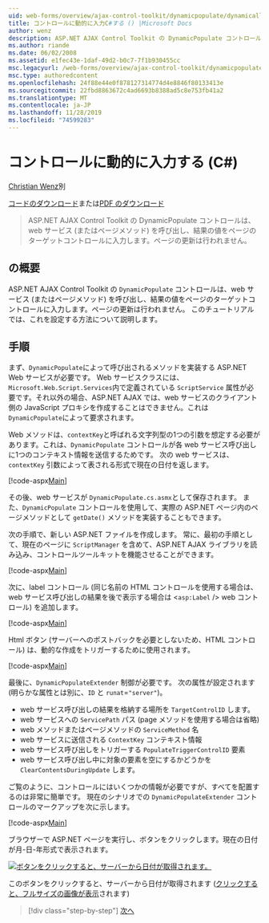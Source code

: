 ```yaml
---
uid: web-forms/overview/ajax-control-toolkit/dynamicpopulate/dynamically-populating-a-control-cs
title: コントロールに動的に入力C#する () |Microsoft Docs
author: wenz
description: ASP.NET AJAX Control Toolkit の DynamicPopulate コントロールは、web サービス (またはページメソッド) を呼び出し、結果の値を t... のターゲットコントロールに入力します。
ms.author: riande
ms.date: 06/02/2008
ms.assetid: e1fec43e-1daf-49d2-b0c7-7f1b930455cc
msc.legacyurl: /web-forms/overview/ajax-control-toolkit/dynamicpopulate/dynamically-populating-a-control-cs
msc.type: authoredcontent
ms.openlocfilehash: 24f88e44e0f878127314774d4e8846f80133413e
ms.sourcegitcommit: 22fbd8863672c4ad6693b8388ad5c8e753fb41a2
ms.translationtype: MT
ms.contentlocale: ja-JP
ms.lasthandoff: 11/28/2019
ms.locfileid: "74599283"
---
```

# <a name="dynamically-populating-a-control-c"></a>コントロールに動的に入力する (C#)

[Christian Wenz](https://github.com/wenz)別

[コードのダウンロード](https://download.microsoft.com/download/d/8/f/d8f2f6f9-1b7c-46ad-9252-e1fc81bdea3e/dynamicpopulate0.cs.zip)または[PDF のダウンロード](https://download.microsoft.com/download/b/6/a/b6ae89ee-df69-4c87-9bfb-ad1eb2b23373/dynamicpopulate0CS.pdf)

> ASP.NET AJAX Control Toolkit の DynamicPopulate コントロールは、web サービス (またはページメソッド) を呼び出し、結果の値をページのターゲットコントロールに入力します。ページの更新は行われません。

## <a name="overview"></a>の概要

ASP.NET AJAX Control Toolkit の `DynamicPopulate` コントロールは、web サービス (またはページメソッド) を呼び出し、結果の値をページのターゲットコントロールに入力します。ページの更新は行われません。 このチュートリアルでは、これを設定する方法について説明します。

## <a name="steps"></a>手順

まず、`DynamicPopulate`によって呼び出されるメソッドを実装する ASP.NET Web サービスが必要です。 Web サービスクラスには、`Microsoft.Web.Script.Services`内で定義されている `ScriptService` 属性が必要です。それ以外の場合、ASP.NET AJAX では、web サービスのクライアント側の JavaScript プロキシを作成することはできません。これは `DynamicPopulate`によって要求されます。

Web メソッドは、`contextKey`と呼ばれる文字列型の1つの引数を想定する必要があります。これは、`DynamicPopulate` コントロールが各 web サービス呼び出しに1つのコンテキスト情報を送信するためです。 次の web サービスは、`contextKey` 引数によって表される形式で現在の日付を返します。

[!code-aspx[Main](dynamically-populating-a-control-cs/samples/sample1.aspx)]

その後、web サービスが `DynamicPopulate.cs.asmx`として保存されます。 また、`DynamicPopulate` コントロールを使用して、実際の ASP.NET ページ内のページメソッドとして `getDate()` メソッドを実装することもできます。

次の手順で、新しい ASP.NET ファイルを作成します。 常に、最初の手順として、現在のページに `ScriptManager` を含めて、ASP.NET AJAX ライブラリを読み込み、コントロールツールキットを機能させることができます。

[!code-aspx[Main](dynamically-populating-a-control-cs/samples/sample2.aspx)]

次に、label コントロール (同じ名前の HTML コントロールを使用する場合は、web サービス呼び出しの結果を後で表示する場合は &lt;`asp:Label` /&gt; web コントロール) を追加します。

[!code-aspx[Main](dynamically-populating-a-control-cs/samples/sample3.aspx)]

Html ボタン (サーバーへのポストバックを必要としないため、HTML コントロール) は、動的な作成をトリガーするために使用されます。

[!code-aspx[Main](dynamically-populating-a-control-cs/samples/sample4.aspx)]

最後に、`DynamicPopulateExtender` 制御が必要です。 次の属性が設定されます (明らかな属性とは別に、`ID` と `runat`=`"server"`)。

- web サービス呼び出しの結果を格納する場所を `TargetControlID` します。
- web サービスへの `ServicePath` パス (page メソッドを使用する場合は省略)
- web メソッドまたはページメソッドの `ServiceMethod` 名
- web サービスに送信される `ContextKey` コンテキスト情報
- web サービス呼び出しをトリガーする `PopulateTriggerControlID` 要素
- web サービス呼び出し中に対象の要素を空にするかどうかを `ClearContentsDuringUpdate` します。

ご覧のように、コントロールにはいくつかの情報が必要ですが、すべてを配置するのは非常に簡単です。 現在のシナリオでの `DynamicPopulateExtender` コントロールのマークアップを次に示します。

[!code-aspx[Main](dynamically-populating-a-control-cs/samples/sample5.aspx)]

ブラウザーで ASP.NET ページを実行し、ボタンをクリックします。現在の日付が月-日-年形式で表示されます。

[![ボタンをクリックすると、サーバーから日付が取得されます。](dynamically-populating-a-control-cs/_static/image2.png)](dynamically-populating-a-control-cs/_static/image1.png)

このボタンをクリックすると、サーバーから日付が取得されます ([クリックすると、フルサイズの画像が表示](dynamically-populating-a-control-cs/_static/image3.png)されます)

> [!div class="step-by-step"]
> [次へ](dynamically-populating-a-control-using-javascript-code-cs.md)
